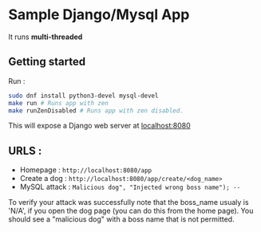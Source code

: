 # Sample Django/Mysql App
It runs **multi-threaded**

## Getting started
Run :
```bash
sudo dnf install python3-devel mysql-devel
make run # Runs app with zen
make runZenDisabled # Runs app with zen disabled.
```
This will expose a Django web server at [localhost:8080](http://localhost:8080)

## URLS : 
- Homepage : `http://localhost:8080/app`
- Create a dog : `http://localhost:8080/app/create/<dog_name>`
- MySQL attack : `Malicious dog", "Injected wrong boss name"); -- `

To verify your attack was successfully note that the boss_name usualy is 'N/A', if you open the dog page (you can do this from the home page). You should see a "malicious dog" with a boss name that is not permitted.
